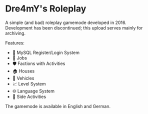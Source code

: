 # Dre4mY's Roleplay

A simple (and bad) roleplay gamemode developed in 2016.   
Development has been discontinued; this upload serves mainly for archiving.

Features:

- 🔑 MySQL Register/Login System
- 💼 Jobs
- 🛡️ Factions with Activities
- 🏠 Houses
- 🚗 Vehicles
- 📈 Level System
- 🌐 Language System
- 🎯 Side Activities

The gamemode is available in English and German.
